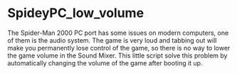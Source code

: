 # SpideyPC_low_volume
The Spider-Man 2000 PC port has some issues on modern computers, one of them is the audio system. The game is very loud and tabbing out will make you permanently lose control of the game, so there is no way to lower the game volume in the Sound Mixer. 
This little script solve this problem by automatically changing the volume of the game after booting it up.



